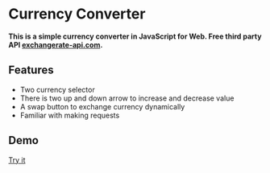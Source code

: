 # Currency Converter

**This is a simple currency converter in JavaScript for Web. Free third party API [exchangerate-api.com](https://www.exchangerate-api.com/ "exchangerate-api.com").**

## Features
- Two currency selector
- There is two up and down arrow to increase and decrease value
- A swap button to exchange currency dynamically
- Familiar with making requests
## Demo
[Try it](https://tranthaituananh.github.io/currency-converter/)
